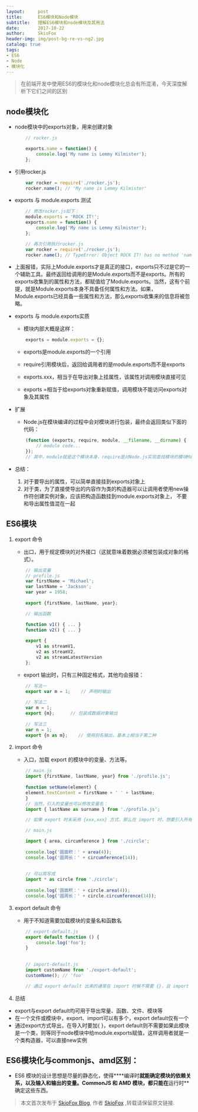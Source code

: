 ```yaml
---
layout:     post
title:      ES6模块和Node模块
subtitle:   理解ES6模块和node模块及其用法
date:       2017-10-22
author:     SkioFox
header-img: img/post-bg-re-vs-ng2.jpg
catalog: true
tags:
- ES6
- Node
- 模块化
---
```


>在前端开发中使用ES6的模块化和node模块化总会有所混淆，今天深度解析下它们之间的区别

## node模块化

- node模块中的exports对象，用来创建对象

    ```js
        // rocker.js

        exports.name = function() {
            console.log('My name is Lemmy Kilmister');
        };

    ```
- 引用rocker.js

    ```js
        var rocker = require('./rocker.js');
        rocker.name(); // 'My name is Lemmy Kilmister'
    ```
- exports 与 module.exports 测试

    ```js
        // 修改rocker.js如下：
        module.exports = 'ROCK IT!';
        exports.name = function() {
            console.log('My name is Lemmy Kilmister');
        };
    ```
    
    ```js
        // 再次引用执行rocker.js
        var rocker = require('./rocker.js');
        rocker.name(); // TypeError: Object ROCK IT! has no method 'name'
    ```
- 上面报错，实际上Module.exports才是真正的接口，exports只不过是它的一个辅助工具。最终返回给调用的是Module.exports而不是exports。所有的exports收集到的属性和方法，都赋值给了Module.exports。当然，这有个前提，就是Module.exports本身不具备任何属性和方法。如果，Module.exports已经具备一些属性和方法，那么exports收集来的信息将被忽略。

- exports 与 module.exports实质

   - 模块内部大概是这样：

    ```js
        exports = module.exports = {};  
    ```

   - exports是module.exports的一个引用
    
   - require引用模块后，返回给调用者的是module.exports而不是exports

   - exports.xxx，相当于在导出对象上挂属性，该属性对调用模块直接可见

   - exports =相当于给exports对象重新赋值，调用模块不能访问exports对象及其属性

- 扩展

    - Node.js在模块编译的过程中会对模块进行包装，最终会返回类似下面的代码：

    ```js
        (function (exports, require, module, __filename, __dirname) {
            // module code...
        });
        // 其中，module就是这个模块本身，require是对Node.js实现查找模块的模块Module._load实例的引用，__filename和__dirname是Node.js在查找该模块后找到的模块名称和模块绝对路径，这就是官方API里头这两个全局变量的来历。

    ```
- 总结：

    1. 对于要导出的属性，可以简单直接挂到exports对象上
    2. 对于类，为了直接使导出的内容作为类的构造器可以让调用者使用new操作符创建实例对象，应该把构造函数挂到module.exports对象上，   不要和导出属性值混在一起

## ES6模块

1. export 命令

    - 出口，用于规定模块的对外接口（这就意味着数据必须被包装成对象的格式）。
    
    ```js
        // 输出变量
        // profile.js
        var firstName = 'Michael';
        var lastName = 'Jackson';
        var year = 1958;
        
        export {firstName, lastName, year};

        // 输出函数

        function v1() { ... }
        function v2() { ... }
        
        export {
            v1 as streamV1,
            v2 as streamV2,
            v2 as streamLatestVersion
        };
    ```
    - export 输出时，只有三种固定格式，其他均会报错：

    ```js
        // 写法一
        export var m = 1;    // 声明时输出
        
        // 写法二
        var m = 1;
        export {m};      // 包装成数据对象输出
        
        // 写法三
        var n = 1;
        export {n as m};    // 使用别名输出，基本上相当于第二种
    ```
2. import 命令

    - 入口，加载 export 的模块中的变量、方法等。

    ```js
        // main.js
        import {firstName, lastName, year} from './profile.js';
        
        function setName(element) {
        element.textContent = firstName + ' ' + lastName;
        }
        // 当然，引入的变量也可以修改变量名：
        import { lastName as surname } from './profile.js';

        // 如果 export 时未采用 {xxx,xxx} 方式，那么在 import 时，想要引入所有值，可以使用 * 来代替：

        // main.js
    
        import { area, circumference } from './circle';
        
        console.log('圆面积：' + area(4));
        console.log('圆周长：' + circumference(14));
        
        
        // 可以简写成
        import * as circle from './circle';
        
        console.log('圆面积：' + circle.area(4));
        console.log('圆周长：' + circle.circumference(14));

    ```
3. export default 命令

    - 用于不知道需要加载模块的变量名和函数名

    ```js
        // export-default.js
        export default function () {
            console.log('foo');
        }
        
        
        // import-default.js
        import customName from './export-default';
        customName(); // 'foo'

        // 通过 export default 出来的通常在 import 时候不需要 {}，且 import 时可以任意命名。
    ```
4. 总结

- export与export default均可用于导出常量、函数、文件、模块等
- 在一个文件或模块中，export、import可以有多个，export default仅有一个
- 通过export方式导出，在导入时要加{ }，export default则不需要如果此模块是一个类，则等同于node模块中给module.exports赋值，这样调用者就是一个类构造器，可以直接new实例

## ES6模块化与commonjs、amd区别：

- ES6 模块的设计思想是尽量的静态化，使得****编译时**就能确定模块的依赖关系，以及输入和输出的变量。CommonJS 和 AMD 模块，都只能在**运行时**确定这些东西。

> 本文首次发布于 [SkioFox Blog](http://blog.skiofox.top), 作者 [SkioFox](https://github.com/LoverFancy/) ,转载请保留原文链接.